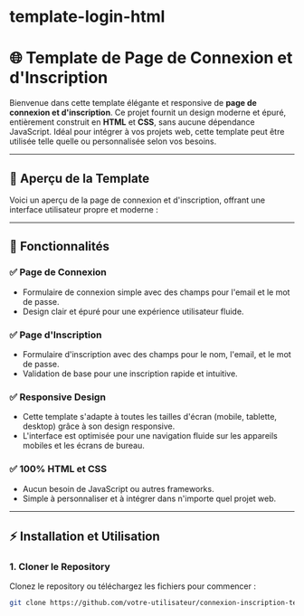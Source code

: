 # template-login-html
# 🌐 Template de Page de Connexion et d'Inscription

Bienvenue dans cette template élégante et responsive de **page de connexion et d'inscription**. Ce projet fournit un design moderne et épuré, entièrement construit en **HTML** et **CSS**, sans aucune dépendance JavaScript. Idéal pour intégrer à vos projets web, cette template peut être utilisée telle quelle ou personnalisée selon vos besoins.

---

## 📸 Aperçu de la Template

Voici un aperçu de la page de connexion et d'inscription, offrant une interface utilisateur propre et moderne :



---

## 🚀 Fonctionnalités

### ✅ **Page de Connexion**
- Formulaire de connexion simple avec des champs pour l'email et le mot de passe.
- Design clair et épuré pour une expérience utilisateur fluide.

### ✅ **Page d'Inscription**
- Formulaire d'inscription avec des champs pour le nom, l'email, et le mot de passe.
- Validation de base pour une inscription rapide et intuitive.

### ✅ **Responsive Design**
- Cette template s'adapte à toutes les tailles d'écran (mobile, tablette, desktop) grâce à son design responsive.
- L'interface est optimisée pour une navigation fluide sur les appareils mobiles et les écrans de bureau.

### ✅ **100% HTML et CSS**
- Aucun besoin de JavaScript ou autres frameworks.
- Simple à personnaliser et à intégrer dans n'importe quel projet web.

---

## ⚡ Installation et Utilisation

### 1. Cloner le Repository

Clonez le repository ou téléchargez les fichiers pour commencer :

```bash
git clone https://github.com/votre-utilisateur/connexion-inscription-template.git

